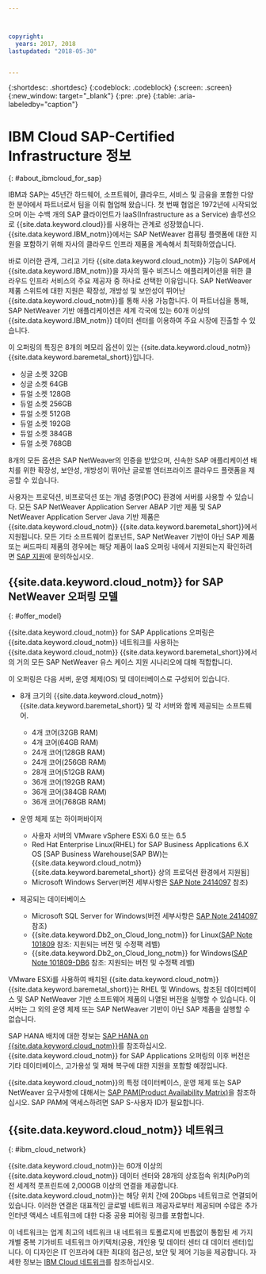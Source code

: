 ```yaml
---



copyright:
  years: 2017, 2018
lastupdated: "2018-05-30"


---
```


{:shortdesc: .shortdesc}
{:codeblock: .codeblock}
{:screen: .screen}
{:new_window: target="_blank"}
{:pre: .pre}
{:table: .aria-labeledby="caption"}


# IBM Cloud SAP-Certified Infrastructure 정보
{: #about_ibmcloud_for_sap}

IBM과 SAP는 45년간 하드웨어, 소프트웨어, 클라우드, 서비스 및 금융을 포함한 다양한 분야에서 파트너로서 팀을 이뤄 협업해 왔습니다. 첫 번째 협업은 1972년에 시작되었으며 이는 수백 개의 SAP 클라이언트가 IaaS(Infrastructure as a Service) 솔루션으로 {{site.data.keyword.cloud}}를 사용하는 관계로 성장했습니다. {{site.data.keyword.IBM_notm}}에서는 SAP NetWeaver 컴퓨팅 플랫폼에 대한 지원을 포함하기 위해 자사의 클라우드 인프라 제품을 계속해서 최적화하였습니다. 

바로 이러한 관계, 그리고 기타 {{site.data.keyword.cloud_notm}} 기능이 SAP에서 {{site.data.keyword.IBM_notm}}을 자사의 필수 비즈니스 애플리케이션을 위한 클라우드 인프라 서비스의 주요 제공자 중 하나로 선택한 이유입니다. SAP NetWeaver 제품 스위트에 대한 지원은 확장성, 개방성 및 보안성이 뛰어난 {{site.data.keyword.cloud_notm}}를 통해 사용 가능합니다. 이 파트너십을 통해, SAP NetWeaver 기반 애플리케이션은 세계 각국에 있는 60개 이상의 {{site.data.keyword.IBM_notm}} 데이터 센터를 이용하여 주요 시장에 진출할 수 있습니다.

이 오퍼링의 특징은 8개의 메모리 옵션이 있는 {{site.data.keyword.cloud_notm}} {{site.data.keyword.baremetal_short}}입니다. 
  * 싱글 소켓 32GB
  * 싱글 소켓 64GB
  * 듀얼 소켓 128GB
  * 듀얼 소켓 256GB
  * 듀얼 소켓 512GB
  * 듀얼 소켓 192GB
  * 듀얼 소켓 384GB
  * 듀얼 소켓 768GB

8개의 모든 옵션은 SAP NetWeaver의 인증을 받았으며, 신속한 SAP 애플리케이션 배치를 위한 확장성, 보안성, 개방성이 뛰어난 글로벌 엔터프라이즈 클라우드 플랫폼을 제공할 수 있습니다. 

사용자는 프로덕션, 비프로덕션 또는 개념 증명(POC) 환경에 서버를 사용할 수 있습니다. 모든 SAP NetWeaver Application Server ABAP 기반 제품 및 SAP NetWeaver Application Server Java 기반 제품은 {{site.data.keyword.cloud_notm}} {{site.data.keyword.baremetal_short}}에서 지원됩니다. 모든 기타 소프트웨어 컴포넌트, SAP NetWeaver 기반이 아닌 SAP 제품 또는 써드파티 제품의 경우에는 해당 제품이 IaaS 오퍼링 내에서 지원되는지 확인하려면 [SAP 지원](https://support.sap.com/home.html)에 문의하십시오.

## {{site.data.keyword.cloud_notm}} for SAP NetWeaver 오퍼링 모델
{: #offer_model}

{{site.data.keyword.cloud_notm}} for SAP Applications 오퍼링은 {{site.data.keyword.cloud_notm}} 네트워크를 사용하는 {{site.data.keyword.cloud_notm}} {{site.data.keyword.baremetal_short}}에서의 거의 모든 SAP NetWeaver 유스 케이스 지원 시나리오에 대해 적합합니다.

이 오퍼링은 다음 서버, 운영 체제(OS) 및 데이터베이스로 구성되어 있습니다.
  * 8개 크기의 {{site.data.keyword.cloud_notm}} {{site.data.keyword.baremetal_short}} 및 각 서버와 함께 제공되는 소프트웨어. 
      * 4개 코어(32GB RAM)
      * 4개 코어(64GB RAM)
      * 24개 코어(128GB RAM)
      * 24개 코어(256GB RAM)
      * 28개 코어(512GB RAM)
      * 36개 코어(192GB RAM)
      * 36개 코어(384GB RAM)
      * 36개 코어(768GB RAM)
      
  * 운영 체제 또는 하이퍼바이저
      * 사용자 서버의 VMware vSphere ESXi 6.0 또는 6.5
      * Red Hat Enterprise Linux(RHEL) for SAP Business Applications 6.X OS [SAP Business Warehouse(SAP BW)는 {{site.data.keyword.cloud_notm}} {{site.data.keyword.baremetal_short}} 상의 프로덕션 환경에서 지원됨]
      * Microsoft Windows Server(버전 세부사항은 [SAP Note 2414097](https://launchpad.support.sap.com/#/notes/2414097) 참조)
      
  * 제공되는 데이터베이스
      * Microsoft SQL Server for Windows(버전 세부사항은 [SAP Note 2414097](https://launchpad.support.sap.com/#/notes/2414097) 참조)
      * {{site.data.keyword.Db2_on_Cloud_long_notm}} for Linux([SAP Note 101809](https://launchpad.support.sap.com/#/notes/101809) 참조: 지원되는 버전 및 수정팩 레벨)
      * {{site.data.keyword.Db2_on_Cloud_long_notm}} for Windows([SAP Note 101809-DB6](https://launchpad.support.sap.com/#/notes/101809) 참조: 지원되는 버전 및 수정팩 레벨)
      
VMware ESXi를 사용하여 배치된 {{site.data.keyword.cloud_notm}} {{site.data.keyword.baremetal_short}}는 RHEL 및 Windows, 참조된 데이터베이스 및 SAP NetWeaver 기반 소프트웨어 제품의 나열된 버전을 실행할 수 있습니다. 이 서버는 그 외의 운영 체제 또는 SAP NetWeaver 기반이 아닌 SAP 제품을 실행할 수 없습니다.

SAP HANA 배치에 대한 정보는 [SAP HANA on {{site.data.keyword.cloud_notm}}](https://console.bluemix.net/docs/infrastructure/sap-hana/hana-index.html#getting-started)를 참조하십시오. {{site.data.keyword.cloud_notm}} for SAP Applications 오퍼링의 이후 버전은 기타 데이터베이스, 고가용성 및 재해 복구에 대한 지원을 포함할 예정입니다.

{{site.data.keyword.cloud_notm}}의 특정 데이터베이스, 운영 체제 또는 SAP NetWeaver 요구사항에 대해서는 [SAP PAM(Product Availability Matrix)](https://support.sap.com/en/release-upgrade-maintenance.html#section_1969201630)을 참조하십시오. SAP PAM에 액세스하려면 SAP S-사용자 ID가 필요합니다.

## {{site.data.keyword.cloud_notm}} 네트워크
{: #ibm_cloud_network}

{{site.data.keyword.cloud_notm}}는 60개 이상의 {{site.data.keyword.cloud_notm}} 데이터 센터와 28개의 상호접속 위치(PoP)의 전 세계적 풋프린트에 2,000GB 이상의 연결을 제공합니다. {{site.data.keyword.cloud_notm}}는 해당 위치 간에 20Gbps 네트워크로 연결되어 있습니다. 이러한 연결은 대표적인 글로벌 네트워크 제공자로부터 제공되며 수많은 추가 인터넷 액세스 네트워크에 대한 다중 공용 피어링 링크를 포함합니다.

이 네트워크는 업계 최고의 네트워크 내 네트워크 토폴로지에 빈틈없이 통합된 세 가지 개별 중복 기가비트 네트워크 아키텍처(공용, 개인용 및 데이터 센터 대 데이터 센터)입니다. 이 디자인은 IT 인프라에 대한 최대의 접근성, 보안 및 제어 기능을 제공합니다. 자세한 정보는 [IBM Cloud 네트워크](https://www.ibm.com/cloud-computing/bluemix/our-network)를 참조하십시오.
